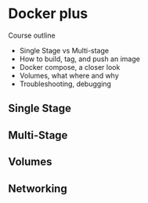 # Docker plus

Course outline
- Single Stage vs Multi-stage
- How to build, tag, and push an image
- Docker compose, a closer look
- Volumes, what where and why
- Troubleshooting, debugging

## Single Stage

## Multi-Stage

## Volumes

## Networking
